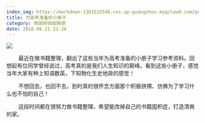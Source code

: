 ```yaml
---
index_img: https://markdown-1301532546.cos.ap-guangzhou.myqcloud.com/peipei_blog/20210921150014.jpeg
title: 为高考准备的小册子
category: 雨田好田田随想
date: 2018.06.21 22:24
---
```


![](https://markdown-1301532546.cos.ap-guangzhou.myqcloud.com/peipei_blog/20210921150014.jpeg)  



        最近在做书籍整理，翻出了这些当年为高考准备的小册子学习参考资料。回想起有位同学曾经说过，高考真的是我们人生知识的巅峰。看到这些小册子，感觉当年大家有种上知语数英，下知物化生史地政的感觉！  

        不想回去，也回不去，到时真的很怀念方面那个积极拼搏、仿佛为了学习什么也不怕的自己！

        这段时间都在很努力做书籍整理，希望能改掉自己的书籍囤积症，打造清爽的家。